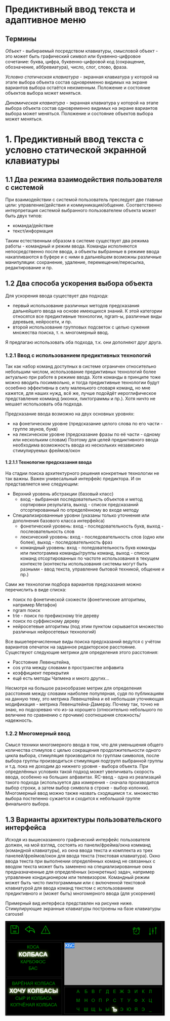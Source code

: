 # Предиктивный ввод текста и адаптивное меню
## Термины
*Объект* - выбираемый посредством клавиатуры, смысловой объект - это может быть графический символ или буквенно-цифровое 
сочетание: буква, цифра, буквенно-цифровой код (сокращение, обозначение, аббревиатура), число, слог, слово, фраза.

*Условно статическая клавиатура* - экранная клавиатура у которой на этапе выбора объекта состав одновременно
видимых на экране вариантов выбора остаётся неизменным. Положение и состояние объектов выбора может меняться.

*Динамическая клавиатура* - экранная клавиатура у которой на этапе выбора объекта состав одновременно
видимых на экране вариантов выбора может меняться. Положение и состояние объектов выбора может меняться.

# 1. Предиктивный ввод текста с условно статической экранной клавиатуры

## 1.1 Два режима взаимодействия пользователя с системой
При взаимодействии с системой пользователь преследует две главные цели: управление/действия и коммуникация/общение.
Соответственно интерпретация системой выбранного пользователем объекта может быть двух типов:
- команда/действие
- текст/информация

Таким естественным образом в системе существует два режима работы - командный и режим ввода.
Команды исполняются непосредственно после ввода, а объекты выбранные в режиме ввода накапливаются в буфере
и с ними в дальнейшем возможны различные манипуляции: сохранение, удаление, перемещение/пересылка, редактирование и пр.

## 1.2 Два способа ускорeния выбора объекта
Для ускорения ввода существует два подхода: 
- первый использование различных методов предсказания дальнейшего ввода на основе имеющихся знаний. 
К этой категории относятся все предиктивные технологии, ngram-ы, различные виды деревьев, нейросети, и пр.
- второй использование групповых подсветок с целью сужения множества поиска, т. н. многомерный ввод.

Я предлагаю использовать оба подхода, т.к. они дополняют друг друга.

### 1.2.1 Ввод с использованием предиктивных технологий
Так как набор команд доступных в системе ограничен относительно небольшим числом, использование предиктивных
технологий более актуально при работе в режиме ввода. Хотя команды в принципе тоже можно вводить посимвольно, и
тогда предиктивные технологии будут осоебнно эффективны в силу маленького словаря команд, но
мне кажется, для наших нужд, всё же, лучше подойдёт иероглифическое представление комманд (иконки, пиктограммы и пр.).
Хотя ничто не мешает использовать оба подхода.

Предсказание ввода возможно на двух основных уровнях:
- на фонетическом уровне (предсказание целого слова по его части - группе звуков, букв)
- на лексическом уровне (предсказание фразы по её части - одному или нескольким словам)
Поэтому для целей предиктивного ввода необходима возможность ввода из нескольких независимо
стимулируемых фреймов/окон

#### 1.2.1.1 Технологии предсказания ввода
На стадии поиска архитектурного решения конкретные технологии не так важны. Важен унивесальный интерфейс предиктора. 
И он представляется мне следующим:
- Верхний уровень абстракции (базовый класс)
  - вход - выбранная последовательнсть объектов и метод сортировки результата, выход - список предсказаний 
  отсортированный по определённому во входе методу
- Специализированнные уровни (указаны только уточнения или дополнения базового класса интерфейса)
  - фонетический уровень: вход - последовательность букв, выход - послеовательность слов
  - лексический уровень: вход - последовательность слов (одно или более), выход - последовательность фраз 
  - командный уровень: вход - поледовательность букв команды или пиктограмма команды/группы команд, выход - список 
  команд отсортированных по частоте использования в текущем контексте (контексты использования системы могут 
  быть разными - ввод текста, управление бытовой техникой, общение и пр.)

Сами же технологии подбора вариантов предсказания можно перечислить в виде списка:
- поиск по фонетической схожести (фонетические алгоритмы, например Метафон)
- ngram поиск 
- trie - поиск по префиксному trie дереву
- поиск по суффиксному дереву
- нейросетевые алгоритмы (под этим пунктом скрывается множество различных нейросетевых технологий)

Все вышеперечисленные виды поиска предсказаний ведутся с учётом вариантов опечаток на заданное редакторское расстояние. 
Существуют следующие метрики для определения этого расстояния: 
- Расстояние Левенштейна,
- cos угла между словами в пространстве алфавита
- коэффициент перекрытия
- ещё есть методы Чапмена и много других...

Несмотря на большое разнообразие метрик для определения расстояния между словами наиболее популярная, судя по 
публикациям на данную тему, это метрика Левенштейна и её небольшая уточняющая модификация - метрика Левенштейна-Дамерау.
Почему так, точно не знаю, но подозреваю что из-за хорошего (относительно небольшого по величине по сравнению с прочими)
соотношения сложность/надежность.
 
### 1.2.2 Многомерный ввод
Смысл техники многомерного ввода в том, что для уменьшения общего количества стимулов с целью сокращения продолжительности
одного цикла выбора, стимуляция производится по группам символов, после выбора группы производиться стимуляция подгрупп
выбранной группы и т.д. пока не доходим до нижнего уровня - выбора объекта. При определённых условиях такой подход может
увеличивать скорость ввода, особенно на больших алфавитах. RC-ввод - одна из реализаций такого подхода (используется два
измерения - сначала производится выбор строки, а затем выбор символа в строке - выбор колонки). Многомерный ввод можно также 
назвать сходящимся т.к. множество выбора постепенно сужается и сходится к небольшой группе финального выбора.

## 1.3 Варианты архитектуры пользовательского интерфейса
Исходя из вышесказанного графический интерфейс пользователя должен, на мой взгляд, состоять из панели/фрейма/окна комманд 
(командной клавиатуры), из окна ввода текста и комплекта из трех панелей/фреймов/окон для ввода текста (текстовая клавиатура).
Окно ввода текста при выполнении определённых команд не связанных с вводом текста может быть заменено на специализированные
окна предназначенные для определённых (конкретных) задач, например управление кондиционером или телевизором. Командный режим
может быть чисто пиктограммным или с включенной текстовой клавиатурой для ввода команд текстом с использованием 
предиктивного и (может быть) многомерного ввода (для ускорения)

Примерный вид интерфеса представлен на рисунке ниже. Стимулирующие экранные клавиатуры построены на базе клавиатуры carousel

![asdf](./drawing1.png)

